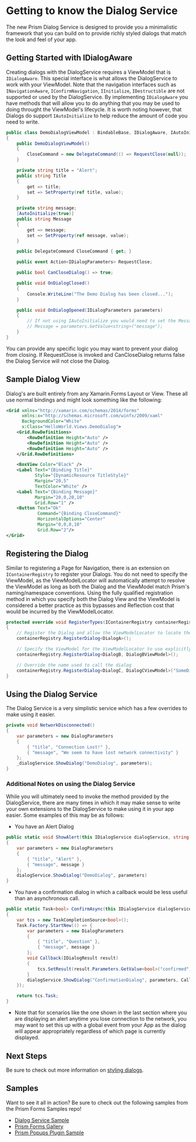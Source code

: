 # Getting to know the Dialog Service

The new Prism Dialog Service is designed to provide you a minimalistic framework that you can build on to provide richly styled dialogs that match the look and feel of your app.

## Getting Started with IDialogAware

Creating dialogs with the DialogService requires a ViewModel that is `IDialogAware`. This special interface is what allows the DialogService to work with your ViewModel. Note that the navigation interfaces such as `INavigationAware`, `IConfirmNavigation`, `IInitialize`, `IDestructible` are not supported or used by the DialogService. By implementing `IDialogAware` you have methods that will allow you to do anything that you may be used to doing throught the ViewModel's lifecycle. It is worth noting however, that Dialogs do support `IAutoInitialize` to help reduce the amount of code you need to write.

```cs
public class DemoDialogViewModel : BindableBase, IDialogAware, IAutoInitialize
{
    public DemoDialogViewModel()
    {
        CloseCommand = new DelegateCommand(() => RequestClose(null));
    }

    private string title = "Alert";
    public string Title
    {
        get => title;
        set => SetProperty(ref title, value);
    }

    private string message;
    [AutoInitialize(true)]
    public string Message
    {
        get => message;
        set => SetProperty(ref message, value);
    }

    public DelegateCommand CloseCommand { get; }

    public event Action<IDialogParameters> RequestClose;

    public bool CanCloseDialog() => true;

    public void OnDialogClosed()
    {
        Console.WriteLine("The Demo Dialog has been closed...");
    }

    public void OnDialogOpened(IDialogParameters parameters)
    {
        // If not using IAutoInitialize you would need to set the Message property here.
        // Message = parameters.GetValue<string>("message");
    }
}
```

You can provide any specific logic you may want to prevent your dialog from closing. If RequestClose is invoked and CanCloseDialog returns false the Dialog Service will not close the Dialog.

## Sample Dialog View

Dialog's are built entirely from any Xamarin.Forms Layout or View. These all use normal bindings and might look something like the following:

```xml
<Grid xmlns="http://xamarin.com/schemas/2014/forms"
      xmlns:x="http://schemas.microsoft.com/winfx/2009/xaml"
      BackgroundColor="White"
      x:Class="HelloWorld.Views.DemoDialog">
    <Grid.RowDefinitions>
        <RowDefinition Height="Auto" />
        <RowDefinition Height="Auto" />
        <RowDefinition Height="Auto" />
    </Grid.RowDefinitions>

    <BoxView Color="Black" />
    <Label Text="{Binding Title}"
           Style="{DynamicResource TitleStyle}"
           Margin="20,5"
           TextColor="White" />
    <Label Text="{Binding Message}"
           Margin="20,0,20,10"
           Grid.Row="1" />
    <Button Text="Ok"
            Command="{Binding CloseCommand}"
            HorizontalOptions="Center"
            Margin="0,0,0,10"
            Grid.Row="2"/>
</Grid>
```

## Registering the Dialog

Similar to registering a Page for Navigation, there is an extension on `IContainerRegistry` to register your Dialogs. You do not need to specify the ViewModel, as the ViewModelLocator will automatically attempt to resolve the ViewModel as long as both the Dialog and the ViewModel match Prism's naming/namespace conventions. Using the fully qualified registration method in which you specify both the Dialog View and the ViewModel is considered a better practice as this bypasses and Reflection cost that would be incurred by the ViewModelLocator.

```cs
protected override void RegisterTypes(IContainerRegistry containerRegistry)
{
    // Register the Dialog and allow the ViewModelLocator to locate the ViewModel by convention
    containerRegistry.RegisterDialog<DialogA>();

    // Specify the ViewModel for the ViewModelLocator to use explicitly
    containerRegistry.RegisterDialog<DialogB, DialogBViewModel>();

    // Override the name used to call the dialog
    containerRegistry.RegisterDialog<DialogC, DialogCViewModel>("SomeDialog");
}
```

## Using the Dialog Service

The Dialog Service is a very simplistic service which has a few overrides to make using it easier.

```cs
private void NetworkDisconnected()
{
    var parameters = new DialogParameters
    {
        { "title", "Connection Lost!" },
        { "message", "We seem to have lost network connectivity" }
    };
    _dialogService.ShowDialog("DemoDialog", parameters);
}
```

### Additional Notes on using the Dialog Service

While you will ultimately need to invoke the method provided by the DialogService, there are many times in which it may make sense to write your own extensions to the DialogService to make using it in your app easier. Some examples of this may be as follows:

- You have an Alert Dialog

```cs
public static void ShowAlert(this IDialogService dialogService, string message)
{
    var parameters = new DialogParameters
    {
        { "title", "Alert" },
        { "message", message }
    };
    dialogService.ShowDialog("DemoDialog", parameters)
}
```

- You have a confirmation dialog in which a callback would be less useful than an asynchronous call.

```cs
public static Task<bool> ConfirmAsync(this IDialogService dialogService, string message)
{
    var tcs = new TaskCompletionSource<bool>();
    Task.Factory.StartNew(() => {
        var parameters = new DialogParameters
        {
            { "title", "Question" },
            { "message", message }
        };
        void Callback(IDialogResult result)
        {
            tcs.SetResult(result.Parameters.GetValue<bool>("confirmed"));
        }
        dialogService.ShowDialog("ConfirmationDialog", parameters, Callback);
    });

    return tcs.Task;
}
```

- Note that for scenarios like the one shown in the last section where you are displaying an alert anytime you lose connection to the network, you may want to set this up with a global event from your App as the dialog will appear appropriately regardless of which page is currently displayed.

## Next Steps

Be sure to check out more information on [styling dialogs](styling-dialogs.md).

## Samples

Want to see it all in action? Be sure to check out the following samples from the Prism Forms Samples repo!

- [Dialog Service Sample](https://github.com/PrismLibrary/Prism-Samples-Forms/tree/master/07-DialogService)
- [Prism Forms Gallery](https://github.com/PrismLibrary/Prism-Samples-Forms/tree/master/50-PopupsPlugin)
- [Prism Popups Plugin Sample](https://github.com/PrismLibrary/Prism-Samples-Forms/tree/master/98-PrismFormsGallery)